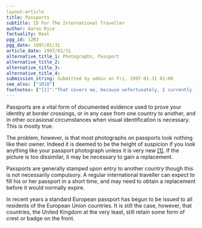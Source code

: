 ```yaml
---
layout:article
title: Passports
subtitle: ID For The International Traveller
author: Aaron Rice
factuality: Real
pgg_id: 12R3
pgg_date: 1997/01/31
article_date: 1997/01/31
alternative_title_1: Photographs, Passport
alternative_title_2: 
alternative_title_3: 
alternative_title_4: 
submission_string: Submitted by admin on Fri, 1997-01-31 01:00
see_also: ["1R10"]
footnotes: {"[1]":"That covers me, because unfortunately, I currently look like my passport photograph."}
---
```

<div>
<p>Passports are a vital form of documented evidence used to prove your identity at border crossings, or in any case from one country to another, and in other occasional circumstances when visual identification is necessary. This is mostly true.</p>
<p>The problem, however, is that most photographs on passports look nothing like their owner. Indeed it is deemed to be the height of suspicion if you look anything like your passport photograph unless it is very new <a href="#footnotes.1" class="footnote-link">[1]</a>. If the picture is too dissimilar, it may be necessary to gain a replacement.</p>
<p>Passports are generally stamped upon entry to another country though this is not necessarily compulsory. A regular international traveller can expect to fill his or her passport in a short time, and may need to obtain a replacement before it would normally expire.</p>
<p>In recent years a standard European passport has begun to be issued to all residents of the European Union countries. It is still the case, however, that countries, the United Kingdom at the very least, still retain some form of crest or badge on the front.</p>
</div>
